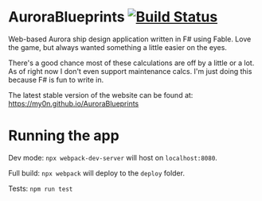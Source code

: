 # AuroraBlueprints [![Build Status](https://dev.azure.com/my0n/my0n/_apis/build/status/my0n.AuroraBlueprints?branchName=master)](https://dev.azure.com/my0n/my0n/_build/latest?definitionId=1&branchName=master)

Web-based Aurora ship design application written in F# using Fable. Love the game, but always wanted something a little easier on the eyes.

There's a good chance most of these calculations are off by a little or a lot. As of right now I don't even support maintenance calcs. I'm just doing this because F# is fun to write in.

The latest stable version of the website can be found at: https://my0n.github.io/AuroraBlueprints

# Running the app

Dev mode: `npx webpack-dev-server` will host on `localhost:8080`.

Full build: `npx webpack` will deploy to the `deploy` folder.

Tests: `npm run test`

